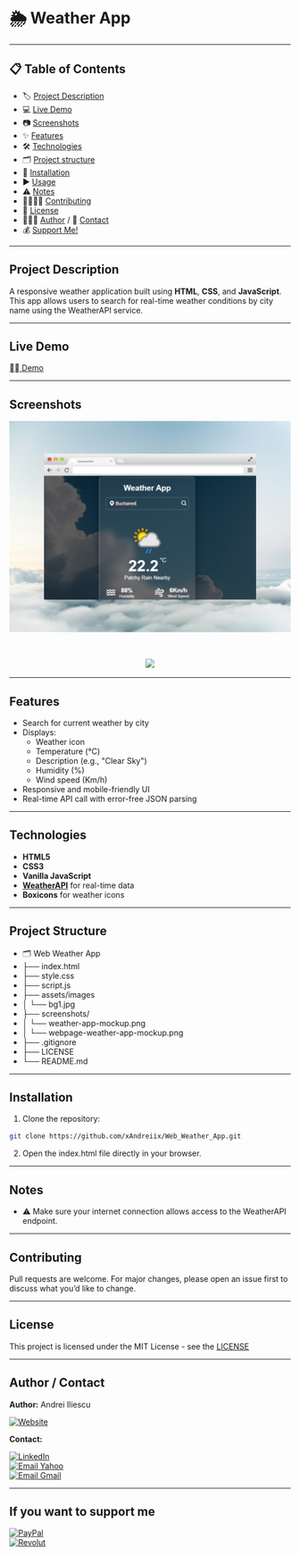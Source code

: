 # 🌦️ Weather App

---

## 📋 Table of Contents
- 🏷️ [Project Description](#project-description)
- 💻 [Live Demo](#live-demo)
- 📷 [Screenshots](#screenshots)
- ✨ [Features](#features)
- 🛠️ [Technologies](#technologies)
- 🗂️ [Project structure](#project-structure)
- 💾 [Installation](#installation)
- ▶️ [Usage](#usage)
- ⚠️ [Notes](#notes)
- 🫱🏻‍🫲🏼 [Contributing](#contributing)
- 📜 [License](#license)
- 👨🏻‍💻 [Author](#author--contact) / 📩 [Contact](#author--contact)
- 💰 [Support Me!](#if-you-want-to-support-me)

---

## Project Description
A responsive weather application built using **HTML**, **CSS**, and **JavaScript**. This app allows users to search for real-time weather conditions by city name using the WeatherAPI service.
<!-- ## Badges -->

---

## Live Demo
[⛓️‍💥 Demo](https://web-weather-app-one.vercel.app/)

---

## Screenshots
<p align="center">
  <img src="screenshots/webpage-weather-app-mockup.png" width="600">
</p>

<br>

<p align="center">
  <img src="screenshots/weather-app-mockup.png" width="600">
</p>

---

## Features
- Search for current weather by city
- Displays:
  - Weather icon
  - Temperature (°C)
  - Description (e.g., "Clear Sky")
  - Humidity (%)
  - Wind speed (Km/h)
- Responsive and mobile-friendly UI
- Real-time API call with error-free JSON parsing

---

## Technologies
- **HTML5**
- **CSS3**
- **Vanilla JavaScript**
- **[WeatherAPI](https://www.weatherapi.com/)** for real-time data
- **Boxicons** for weather icons

---

## Project Structure
- 🗂️ Web Weather App
- ├── index.html
- ├── style.css
- ├── script.js
- ├── assets/images
- │   └── bg1.jpg             
- ├── screenshots/
- │   └── weather-app-mockup.png
- │   └── webpage-weather-app-mockup.png
- ├── .gitignore
- ├── LICENSE
- └── README.md
<!-- ## Requirements -->

---

## Installation
1. Clone the repository:
```bash
git clone https://github.com/xAndreiix/Web_Weather_App.git
```
2. Open the index.html file directly in your browser.
<!-- ## Configuration -->
<!-- ## Runing tests -->
<!-- ## Deployment -->

---

## Notes
- ⚠️ Make sure your internet connection allows access to the WeatherAPI endpoint.

---

## Contributing
Pull requests are welcome.
For major changes, please open an issue first to discuss what you’d like to change.
<!-- ## Changelog -->

---

## License
This project is licensed under the MIT License - see the [LICENSE](LICENSE)

---

## Author / Contact
**Author:** 
Andrei Iliescu

[![Website](https://img.shields.io/badge/Website-PORTFOLIO-gold?style=for-the-badge&logo=about-dot-me&logoColor=white)](https://xandreiix.github.io/Andrei-Iliescu-Portfolio/)

<!-- **Acknowledgments:**  
- Inspired by [...](https://www.tiktok.com/...) tutorial on TikTok.

[![TikTok](https://img.shields.io/badge/TikTok-000000?style=for-the-badge&logo=TikTok&logoColor=white)](...)
- All thanks to him for the tutorial! -->

**Contact:**  

[![LinkedIn](https://img.shields.io/badge/LinkedIn-0077B5?style=for-the-badge&logo=linkedin&logoColor=white)](https://linkedin.com/in/andrei-iliescu-aa7910214)<br>
[![Email Yahoo](https://img.shields.io/badge/Email-andrey_iliescu%40yahoo.com-6001D2?style=for-the-badge&logoColor=white)](mailto:andrey_iliescu@yahoo.com)<br>
[![Email Gmail](https://img.shields.io/badge/Gmail-andrei.iliescu13102000%40gmail.com-D14836?style=for-the-badge&logo=gmail&logoColor=white)](mailto:andrei.iliescu13102000@gmail.com)

---

## If you want to support me
[![PayPal](https://img.shields.io/badge/PayPal-xAndreiix-00457C?style=for-the-badge&logo=paypal&logoColor=white)](https://paypal.me/xAndreiix)<br>
[![Revolut](https://img.shields.io/badge/Revolut-xAndreiix-001B2E?style=for-the-badge&logoColor=white)](https://revolut.me/xandreiix)
